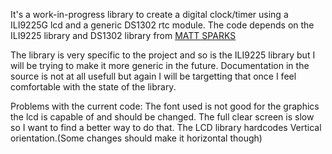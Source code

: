 It's a work-in-progress library to create a digital clock/timer using a ILI9225G lcd and a generic DS1302 rtc module.
The code depends on the ILI9225 library and DS1302 library from [MATT SPARKS](https://github.com/msparks/arduino-ds1302)

The library is very specific to the project and so is the ILI9225 library but I will be trying to make it more generic in the future.
Documentation in the source is not at all usefull but again I will be targetting that once I feel comfortable with the state of the library.

Problems with the current code:
The font used is not good for the graphics the lcd is capable of and should be changed.
The full clear screen is slow so I want to find a better way to do that.
The LCD library hardcodes Vertical orientation.(Some changes should make it horizontal though)
